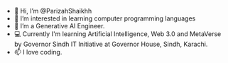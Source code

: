 - 👋 Hi, I’m @ParizahShaikhh
- 👀 I’m interested in learning computer programming languages
- 🌱 I’m a Generative AI Engineer.
- 💻 Currently I'm learning Artificial Intelligence, Web 3.0 and MetaVerse by Governor Sindh IT Initiative at Governor House, Sindh, Karachi.
- 📫 I love coding.

<!---
ParizahShaikhh/ParizahShaikhh is a ✨ special ✨ repository because its `README.md` (this file) appears on your GitHub profile.
You can click the Preview link to take a look at your changes.
--->
